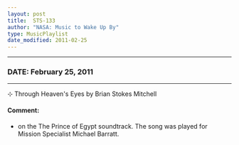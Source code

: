 ```yaml
---
layout: post
title:  STS-133
author: "NASA: Music to Wake Up By"
type: MusicPlaylist
date_modified: 2011-02-25
---
```


----
### DATE: February 25, 2011
----
⊹ Through Heaven's Eyes by Brian Stokes Mitchell

#### Comment:
* on the The Prince of Egypt soundtrack. The song was played for Mission Specialist Michael Barratt.
